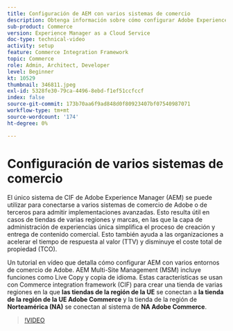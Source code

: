 ```yaml
---
title: Configuración de AEM con varios sistemas de comercio
description: Obtenga información sobre cómo configurar Adobe Experience Manager con varios sistemas Commerce. Esto permite que los proyectos admitan una sola capa de administración de experiencias que se conecte a varios back-ends de comercio de Adobe o de terceros para tiendas de varias marcas y regiones.
sub-product: Commerce
version: Experience Manager as a Cloud Service
doc-type: technical-video
activity: setup
feature: Commerce Integration Framework
topic: Commerce
role: Admin, Architect, Developer
level: Beginner
kt: 10529
thumbnail: 346811.jpeg
exl-id: 5328fe30-79ca-4496-8ebd-f1ef51ccfccf
index: false
source-git-commit: 173b70aa6f9ad848d0f80923407bf07540987071
workflow-type: tm+mt
source-wordcount: '174'
ht-degree: 0%

---
```


# Configuración de varios sistemas de comercio

El único sistema de CIF de Adobe Experience Manager (AEM) se puede utilizar para conectarse a varios sistemas de comercio de Adobe o de terceros para admitir implementaciones avanzadas. Esto resulta útil en casos de tiendas de varias regiones y marcas, en las que la capa de administración de experiencias única simplifica el proceso de creación y entrega de contenido comercial. Esto también ayuda a las organizaciones a acelerar el tiempo de respuesta al valor (TTV) y disminuye el coste total de propiedad (TCO).

Un tutorial en vídeo que detalla cómo configurar AEM con varios entornos de comercio de Adobe. AEM Multi-Site Management (MSM) incluye funciones como Live Copy y copia de idioma. Estas características se usan con Commerce integration framework (CIF) para crear una tienda de varias regiones en la que __las tiendas de la región de la UE__ se conectan a __la tienda de la región de la UE Adobe Commerce__ y la tienda de la región de __Norteamérica (NA)__ se conectan al sistema de __NA Adobe Commerce__.

>[!VIDEO](https://video.tv.adobe.com/v/346811/?quality=12&learn=on)
